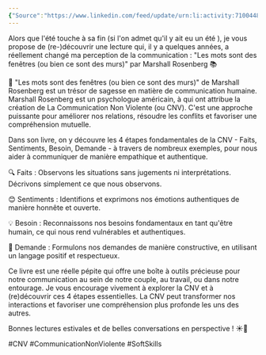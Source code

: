 ```yaml
---
{"Source":"https://www.linkedin.com/feed/update/urn:li:activity:7100448410134028288/","dg-publish":true,"permalink":"/blog-articles/lecture-inspirante/les-mots-sont-des-fenetres-ou-bien-ce-sont-des-murs/","dgPassFrontmatter":true}
---
```



Alors que l'été touche à sa fin (si l'on admet qu'il y ait eu un été ), je vous propose de (re-)découvrir une lecture qui, il y a quelques années, a réellement changé ma perception de la communication : "Les mots sont des fenêtres (ou bien ce sont des murs)" par Marshall Rosenberg 📚  
  
📖 "Les mots sont des fenêtres (ou bien ce sont des murs)" de Marshall Rosenberg est un trésor de sagesse en matière de communication humaine.  
Marshall Rosenberg est un psychologue américain, à qui ont attribue la création de La Communication Non Violente (ou CNV). C'est une approche puissante pour améliorer nos relations, résoudre les conflits et favoriser une compréhension mutuelle.  
  
Dans son livre, on y découvre les 4 étapes fondamentales de la CNV - Faits, Sentiments, Besoin, Demande - à travers de nombreux exemples, pour nous aider à communiquer de manière empathique et authentique.  
  
🔍 Faits : Observons les situations sans jugements ni interprétations. Décrivons simplement ce que nous observons.  
  
😊 Sentiments : Identifions et exprimons nos émotions authentiques de manière honnête et ouverte.  
  
💡 Besoin : Reconnaissons nos besoins fondamentaux en tant qu'être humain, ce qui nous rend vulnérables et authentiques.  
  
🙏 Demande : Formulons nos demandes de manière constructive, en utilisant un langage positif et respectueux.  
  
Ce livre est une réelle pépite qui offre une boîte à outils précieuse pour notre communication au sein de notre couple, au travail, ou dans notre entourage. Je vous encourage vivement à explorer la CNV et à (re)découvrir ces 4 étapes essentielles. La CNV peut transformer nos interactions et favoriser une compréhension plus profonde les uns des autres.  
  
Bonnes lectures estivales et de belles conversations en perspective ! ☀️📖

#CNV #CommunicationNonViolente #SoftSkills 

